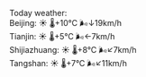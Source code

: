 Today weather:  
Beijing: ☀️ 🌡️+10°C 🌬️↓19km/h  
Tianjin: ☀️ 🌡️+5°C 🌬️←7km/h  
Shijiazhuang: ☀️ 🌡️+8°C 🌬️↙7km/h  
Tangshan: ☀️ 🌡️+7°C 🌬️↙11km/h  
